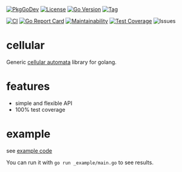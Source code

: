 [![PkgGoDev](https://pkg.go.dev/badge/github.com/s0rg/cellular)](https://pkg.go.dev/github.com/s0rg/cellular)
[![License](https://img.shields.io/github/license/s0rg/cellular)](https://github.com/s0rg/cellular/blob/master/LICENSE)
[![Go Version](https://img.shields.io/github/go-mod/go-version/s0rg/cellular)](go.mod)
[![Tag](https://img.shields.io/github/v/tag/s0rg/cellular?sort=semver)](https://github.com/s0rg/cellular/tags)

[![CI](https://github.com/s0rg/cellular/workflows/ci/badge.svg)](https://github.com/s0rg/cellular/actions?query=workflow%3Aci)
[![Go Report Card](https://goreportcard.com/badge/github.com/s0rg/cellular)](https://goreportcard.com/report/github.com/s0rg/cellular)
[![Maintainability](https://api.codeclimate.com/v1/badges/7c0d24536fc024f43d7c/maintainability)](https://codeclimate.com/github/s0rg/cellular/maintainability)
[![Test Coverage](https://api.codeclimate.com/v1/badges/7c0d24536fc024f43d7c/test_coverage)](https://codeclimate.com/github/s0rg/cellular/test_coverage)
![Issues](https://img.shields.io/github/issues/s0rg/cellular)

# cellular

Generic [cellular automata](https://en.wikipedia.org/wiki/Cellular_automaton) library for golang.

# features

- simple and flexible API
- 100% test coverage

# example

see [example code](_example/main.go)

You can run it with `go run _example/main.go` to see results.

